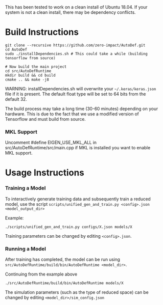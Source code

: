 This has been tested to work on a clean install of Ubuntu 18.04.
If your system is not a clean install, there may be dependency conflicts.

# Build Instructions
```
git clone --recursive https://github.com/zero-impact/AutoDef.git
cd AutoDef
sudo ./installDependencies.sh # This could take a while (building tensorflow from source)

# Now build the main project
cd src/AutoDefRuntime
mkdir build && cd build
cmake .. && make -j8
```

WARNING: installDependencies.sh will overwrite your `~/.keras/keras.json` file if it is present. The default float type will be set to 64 bits from the default 32.

The build process may take a long time (30-60 minutes) depending on your hardware. This is due to the fact that we use a modified version of Tensorflow and must build from source.


### MKL Support
Uncomment #define EIGEN_USE_MKL_ALL in src/AutoDefRuntime/src/main.cpp if MKL is installed you want to enable MKL support.


# Usage Instructions

### Training a Model
To interactively generate training data and subsequently train a reduced model, use the script `scripts/unified_gen_and_train.py <config>.json <model_output_dir>`

Example:
```
./scripts/unified_gen_and_train.py configs/X.json models/X
```

Training parameters can be changed by editing `<config>.json`.

### Running a Model
After training has completed, the model can be run using `src/AutoDefRuntime/build/bin/AutoDefRuntime <model_dir>`.

Continuing from the example above
```
./src/AutoDefRuntime/build/bin/AutoDefRuntime models/X
```

The simulation parameters (such as the type of reduced space) can be changed by editing `<model_dir>/sim_config.json`
